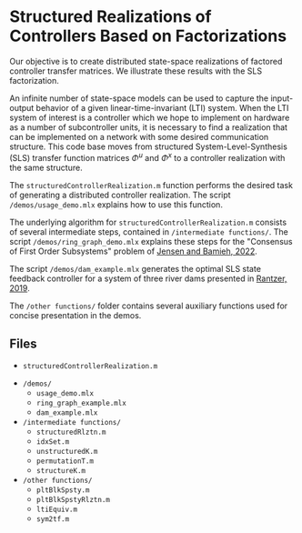 # Structured Realizations of Controllers Based on Factorizations

Our objective is to create distributed state-space realizations of factored controller transfer matrices. We illustrate these results with the SLS factorization.

An infinite number of state-space models can be used to capture the input-output behavior of a given linear-time-invariant (LTI) system. When the LTI system of interest is a controller which we hope to implement on hardware as a number of subcontroller units, it is necessary to find a realization that can be implemented on a network with some desired communication structure. This code base moves from structured System-Level-Synthesis (SLS) transfer function matrices $\Phi^u$ and $\Phi^x$ to a controller realization with the same structure.

The `structuredControllerRealization.m` function performs the desired task of generating a distributed controller realization. The script `/demos/usage_demo.mlx` explains how to use this function.

The underlying algorithm for `structuredControllerRealization.m` consists of several intermediate steps, contained in `/intermediate functions/`. The script `/demos/ring_graph_demo.mlx` explains these steps for the "Consensus of First Order Subsystems" problem of [Jensen and Bamieh, 2022](https://arxiv.org/pdf/2012.04792).

The script `/demos/dam_example.mlx` generates the optimal SLS state feedback controller for a system of three river dams presented in [Rantzer, 2019](https://arxiv.org/pdf/1812.07748).

The `/other functions/` folder contains several auxiliary functions used for concise presentation in the demos.

## Files

* `structuredControllerRealization.m`
- `/demos/`
    - `usage_demo.mlx`
    - `ring_graph_example.mlx`
    - `dam_example.mlx`
- `/intermediate functions/`
    - `structuredRlztn.m`
    - `idxSet.m`
    - `unstructuredK.m`
    - `permutationT.m`
    - `structureK.m`
- `/other functions/`
    - `pltBlkSpsty.m`
    - `pltBlkSpstyRlztn.m`
    - `ltiEquiv.m`
    - `sym2tf.m`

